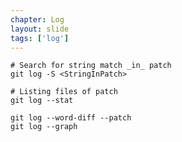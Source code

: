 ```yaml
---
chapter: Log
layout: slide
tags: ['log']
---
```


	# Search for string match _in_ patch
	git log -S <StringInPatch>

	# Listing files of patch
	git log --stat 

	git log --word-diff --patch
	git log --graph